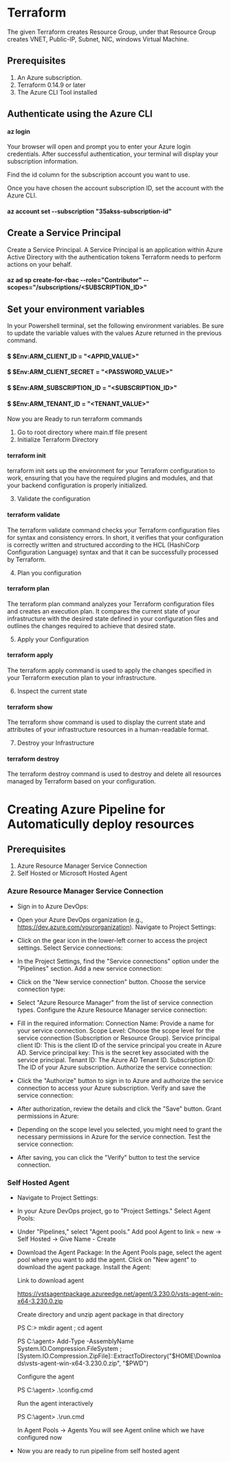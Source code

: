 # Terraform
The given Terraform creates Resource Group, under that Resource Group creates VNET, Public-IP, Subnet, NIC, windows Virtual Machine.

## Prerequisites
1. An Azure subscription.
2. Terraform 0.14.9 or later
3. The Azure CLI Tool installed

## Authenticate using the Azure CLI
#### az login
Your browser will open and prompt you to enter your Azure login credentials. After successful authentication, your terminal will display your subscription information.

Find the id column for the subscription account you want to use.

Once you have chosen the account subscription ID, set the account with the Azure CLI.
#### az account set --subscription "35akss-subscription-id"

## Create a Service Principal
Create a Service Principal. A Service Principal is an application within Azure Active Directory with the authentication tokens Terraform needs to perform actions on your behalf.
#### az ad sp create-for-rbac --role="Contributor" --scopes="/subscriptions/<SUBSCRIPTION_ID>"

## Set your environment variables
In your Powershell terminal, set the following environment variables. Be sure to update the variable values with the values Azure returned in the previous command.

#### $ $Env:ARM_CLIENT_ID = "<APPID_VALUE>"
#### $ $Env:ARM_CLIENT_SECRET = "<PASSWORD_VALUE>"
#### $ $Env:ARM_SUBSCRIPTION_ID = "<SUBSCRIPTION_ID>"
#### $ $Env:ARM_TENANT_ID = "<TENANT_VALUE>"

Now you are Ready to run terraform commands
1. Go to root directory where main.tf file present
2. Initialize Terraform Directory
#### terraform init
terraform init sets up the environment for your Terraform configuration to work, ensuring that you have the required plugins and modules, and that your backend configuration is properly initialized.

3. Validate the configuration 
#### terraform validate
The terraform validate command checks your Terraform configuration files for syntax and consistency errors. In short, it verifies that your configuration is correctly written and structured according to the HCL (HashiCorp Configuration Language) syntax and that it can be successfully processed by Terraform.

4. Plan you configuration
#### terraform plan 
The terraform plan command analyzes your Terraform configuration files and creates an execution plan. It compares the current state of your infrastructure with the desired state defined in your configuration files and outlines the changes required to achieve that desired state.

5. Apply your Configuration
#### terraform apply 
The terraform apply command is used to apply the changes specified in your Terraform execution plan to your infrastructure. 

6. Inspect the current state
#### terraform show
The terraform show command is used to display the current state and attributes of your infrastructure resources in a human-readable format. 

7. Destroy your Infrastructure
#### terraform destroy
The terraform destroy command is used to destroy and delete all resources managed by Terraform based on your configuration.

# Creating Azure Pipeline for Automaticully deploy resources

## Prerequisites
1. Azure Resource Manager Service Connection
2. Self Hosted or Microsoft Hosted Agent

### Azure Resource Manager Service Connection
-   Sign in to Azure DevOps:

-   Open your Azure DevOps organization (e.g., https://dev.azure.com/yourorganization).
    Navigate to Project Settings:

-   Click on the gear icon in the lower-left corner to access the project settings.
    Select Service connections:

-   In the Project Settings, find the "Service connections" option under the "Pipelines" section.
    Add a new service connection:

-   Click on the "New service connection" button.
    Choose the service connection type:

-   Select "Azure Resource Manager" from the list of service connection types.
    Configure the Azure Resource Manager service connection:

-   Fill in the required information:
    Connection Name: Provide a name for your service connection.
    Scope Level: Choose the scope level for the service connection (Subscription or Resource Group).
    Service principal client ID: This is the client ID of the service principal you create in Azure AD.
    Service principal key: This is the secret key associated with the service principal.
    Tenant ID: The Azure AD Tenant ID.
    Subscription ID: The ID of your Azure subscription.
    Authorize the service connection:

-   Click the "Authorize" button to sign in to Azure and authorize the service connection to access your Azure subscription.
    Verify and save the service connection:

-   After authorization, review the details and click the "Save" button.
    Grant permissions in Azure:

-   Depending on the scope level you selected, you might need to grant the necessary permissions in Azure for the service connection.
    Test the service connection:

-   After saving, you can click the "Verify" button to test the service connection.

### Self Hosted Agent
-   Navigate to Project Settings:

-   In your Azure DevOps project, go to "Project Settings."
    Select Agent Pools:

-   Under "Pipelines," select "Agent pools."
    Add pool Agent to link = new -> Self Hosted -> Give Name - Create
    
-   Download the Agent Package:
    In the Agent Pools page, select the agent pool where you want to add the agent. Click on "New agent" to download the agent package.
    Install the Agent:

    Link to download agent

    https://vstsagentpackage.azureedge.net/agent/3.230.0/vsts-agent-win-x64-3.230.0.zip

    Create directory and unzip agent package in that directory

    PS C:\> mkdir agent ; cd agent
    
    PS C:\agent> Add-Type -AssemblyName System.IO.Compression.FileSystem ; [System.IO.Compression.ZipFile]::ExtractToDirectory("$HOME\Downloads\vsts-agent-win-x64-3.230.0.zip", "$PWD")

    Configure the agent

    PS C:\agent> .\config.cmd

    Run the agent interactively

    PS C:\agent> .\run.cmd

    In Agent Pools -> Agents
    You will see Agent online which we have configured now

-   Now you are ready to run pipeline from self hosted agent
